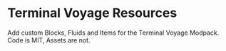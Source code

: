 # Terminal Voyage Resources
Add custom Blocks, Fluids and Items for the Terminal Voyage Modpack.
Code is MIT, Assets are not.